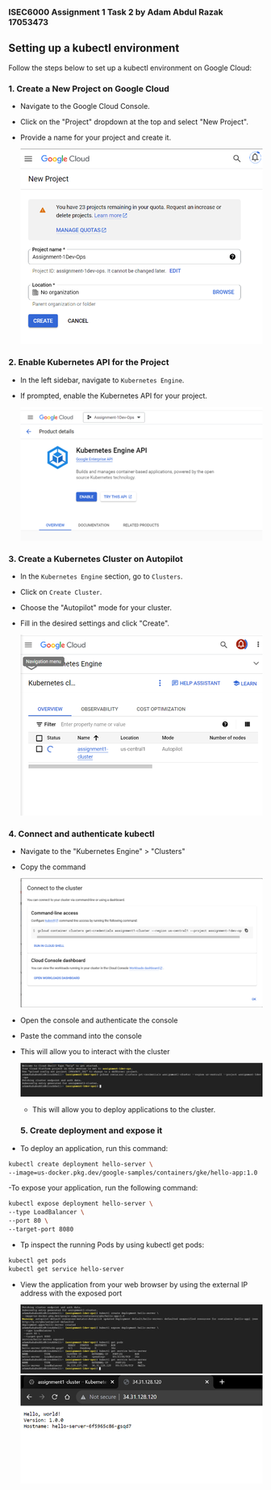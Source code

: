 ### ISEC6000 Assignment 1 Task 2 by Adam Abdul Razak 17053473

## Setting up a kubectl environment

Follow the steps below to set up a kubectl environment on Google Cloud:

### 1. Create a New Project on Google Cloud

- Navigate to the Google Cloud Console.
- Click on the "Project" dropdown at the top and select "New Project".
- Provide a name for your project and create it.

    ![Create Project](create-project.PNG)

### 2. Enable Kubernetes API for the Project

- In the left sidebar, navigate to `Kubernetes Engine`.
- If prompted, enable the Kubernetes API for your project.

    ![Enable Kubernetes API](enable-API-for-kubernetes.PNG)

### 3. Create a Kubernetes Cluster on Autopilot

- In the `Kubernetes Engine` section, go to `Clusters`.
- Click on `Create Cluster`.
- Choose the "Autopilot" mode for your cluster.
- Fill in the desired settings and click "Create".

    ![Create Autopilot Cluster](created-luster.PNG)

### 4. Connect and authenticate kubectl 
- Navigate to the "Kubernetes Engine" > "Clusters"
- Copy the command
  
    ![Create Autopilot Cluster](connect-cluster.PNG)
  
- Open the console and authenticate the console
- Paste the command into the console
- This will allow you to interact with the cluster

    ![Create Autopilot Cluster](console-connect.PNG)

  - This will allow you to deploy applications to the cluster.
 
  ### 5. Create deployment and expose it
- To deploy an application, run this command:
```bash
kubectl create deployment hello-server \
--image=us-docker.pkg.dev/google-samples/containers/gke/hello-app:1.0
```

-To expose your application, run the following command:


```bash
kubectl expose deployment hello-server \
--type LoadBalancer \
--port 80 \
--target-port 8080
```


- Tp inspect the running Pods by using kubectl get pods:
```bash
kubectl get pods
kubectl get service hello-server 
```
- View the application from your web browser by using the external IP address with the exposed
port

    ![Create Autopilot Cluster](deploy-expose.PNG)
  ![Create Autopilot Cluster](hello.PNG)
